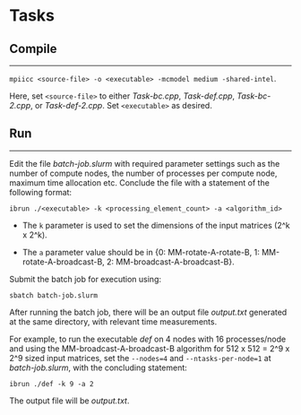 # Tasks

## Compile
----------

`mpiicc <source-file> -o <executable> -mcmodel medium -shared-intel`.

Here, set `<source-file>` to either *Task-bc.cpp*, *Task-def.cpp*, *Task-bc-2.cpp*, or *Task-def-2.cpp*. Set `<executable>` as desired.


## Run
------

Edit the file *batch-job.slurm* with required parameter settings such as the number of compute nodes, the number of processes per compute node, maximum time allocation etc. Conclude the file with a statement of the following format:

`ibrun ./<executable> -k <processing_element_count> -a <algorithm_id>`


- The `k` parameter is used to set the dimensions of the input matrices (2^k x 2^k).

- The `a` parameter value should be in {0: MM-rotate-A-rotate-B, 1: MM-rotate-A-broadcast-B, 2: MM-broadcast-A-broadcast-B}.


Submit the batch job for execution using:

`sbatch batch-job.slurm`


After running the batch job, there will be an output file *output.txt* generated at the same directory, with relevant time measurements.


For example, to run the executable *def* on 4 nodes with 16 processes/node and using the MM-broadcast-A-broadcast-B algorithm for 512 x 512 = 2^9 x 2^9 sized input matrices, set the `--nodes=4` and `--ntasks-per-node=1` at *batch-job.slurm*, with the concluding statement:

`ibrun ./def -k 9 -a 2`

The output file will be *output.txt*.
